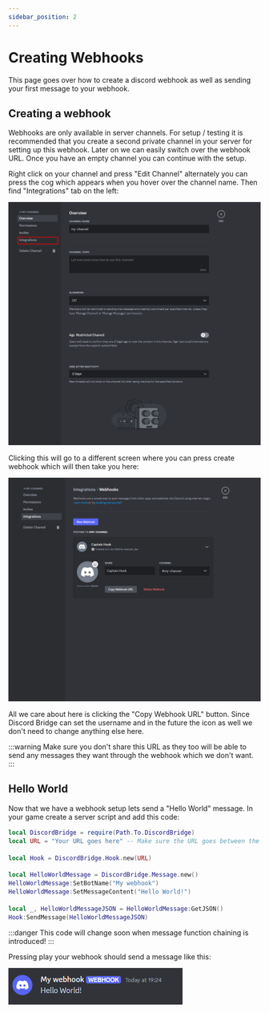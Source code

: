 ```yaml
---
sidebar_position: 2
---
```


# Creating Webhooks

This page goes over how to create a discord webhook as well as sending your first message to your webhook.

## Creating a webhook

Webhooks are only available in server channels. For setup / testing it is recommended that you create a second private channel in your server for setting up this webhook. Later on we can easily switch over the webhook URL. Once you have an empty channel you can continue with the setup.

Right click on your channel and press "Edit Channel" alternately you can press the cog which appears when you hover over the channel name. Then find "Integrations" tab on the left:

<img src="../EditChannelIntegrationsButton.png" />

Clicking this will go to a different screen where you can press create webhook which will then take you here:

<img src="../WebhookInfoPage.png" />

All we care about here is clicking the "Copy Webhook URL" button. Since Discord Bridge can set the username and in the future the icon as well we don't need to change anything else here.

:::warning
Make sure you don't share this URL as they too will be able to send any messages they want through the webhook which we don't want.
:::

## Hello World

Now that we have a webhook setup lets send a "Hello World" message. In your game create a server script and add this code:
```lua
local DiscordBridge = require(Path.To.DiscordBridge)
local URL = "Your URL goes here" -- Make sure the URL goes between the speach marks

local Hook = DiscordBridge.Hook.new(URL)

local HelloWorldMessage = DiscordBridge.Message.new()
HelloWorldMessage:SetBotName("My webhook")
HelloWorldMessage:SetMessageContent("Hello World!")

local _, HelloWorldMessageJSON = HelloWorldMessage:GetJSON()
Hook:SendMessage(HelloWorldMessageJSON)
```
:::danger
This code will change soon when message function chaining is introduced!
:::

Pressing play your webhook should send a message like this:

<img src="../WebhookMessage.png" />